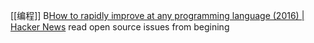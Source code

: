 [[编程]]
B[How to rapidly improve at any programming language (2016) | Hacker News](https://news.ycombinator.com/item?id=28577371)
	read open source issues from begining
